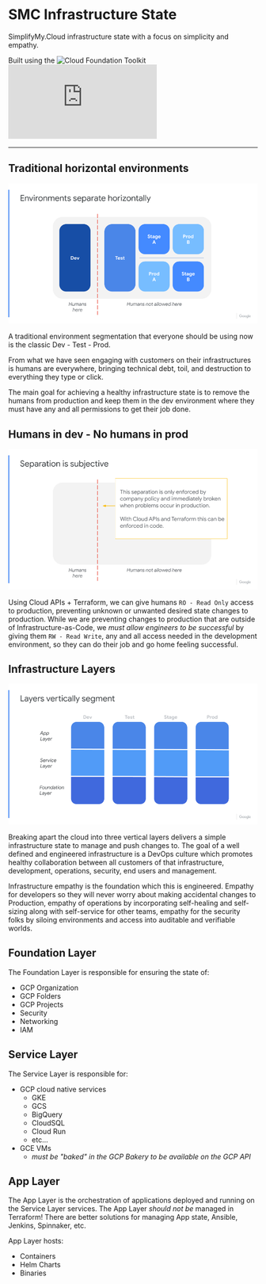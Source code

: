 # SMC Infrastructure State

SimplifyMy.Cloud infrastructure state with a focus on simplicity and empathy.

Built using the ![Cloud Foundation Toolkit](https://cloud.google.com/foundation-toolkit/) ![Terraform Modules](https://github.com/GoogleCloudPlatform/cloud-foundation-toolkit/blob/master/docs/terraform.md)

---

## Traditional horizontal environments

![Horizontal Environment Segmentation](horizontal_environments.png)

A traditional environment segmentation that everyone should be using now is the classic Dev - Test - Prod.

From what we have seen engaging with customers on their infrastructures is humans are everywhere, bringing technical debt, toil, and destruction to everything they type or click.

The main goal for achieving a healthy infrastructure state is to remove the humans from production and keep them in the dev environment where they must have any and all permissions to get their job done.

## Humans in dev - No humans in prod

![RBAC humans out of prod](rbac_humans_out_of_prod.png)

Using Cloud APIs + Terraform, we can give humans `RO - Read Only` access to production, preventing unknown or unwanted desired state changes to production.  While we are preventing changes to production that are outside of Infrastructure-as-Code, we _must allow engineers to be successful_ by giving them `RW - Read Write`, any and all access needed in the development environment, so they can do their job and go home feeling successful.


## Infrastructure Layers

![Vertical infrastructure layers](vertical_infrastructure_layers.png)

Breaking apart the cloud into three vertical layers delivers a simple infrastructure state to manage and push changes to.  The goal of a well defined and engineered infrastructure is a DevOps culture which promotes healthy collaboration between all customers of that infrastructure, development, operations, security, end users and management.  

Infrastructure empathy is the foundation which this is engineered.  Empathy for developers so they will never worry about making accidental changes to Production, empathy of operations by incorporating self-healing and self-sizing along with self-service for other teams, empathy for the security folks by siloing environments and access into auditable and verifiable worlds.

## Foundation Layer

The Foundation Layer is responsible for ensuring the state of:

* GCP Organization
* GCP Folders
* GCP Projects
* Security
* Networking
* IAM


## Service Layer

The Service Layer is responsible for:

* GCP cloud native services
  * GKE
  * GCS
  * BigQuery
  * CloudSQL
  * Cloud Run
  * etc... 
* GCE VMs
  * _must be "baked" in the GCP Bakery to be available on the GCP API_

## App Layer

The App Layer is the orchestration of applications deployed and running on the Service Layer services.  The App Layer _should not be_ managed in Terraform! There are better solutions for managing App state, Ansible, Jenkins, Spinnaker, etc.

App Layer hosts:

* Containers
* Helm Charts
* Binaries
